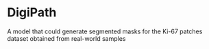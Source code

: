 # DigiPath
A model that could generate segmented masks for the Ki-67 patches dataset obtained from real-world samples
